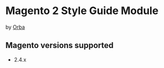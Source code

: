 Magento 2 Style Guide Module
============================

by [Orba](https://orba.co)

## Magento versions supported

* 2.4.x